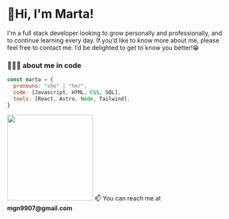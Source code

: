 # 👋Hi, I'm Marta!

I'm a full stack developer looking to grow personally and professionally, and to continue learning every day. If you’d like to know more about me, please feel free to contact me. I’d be delighted to get to know you better!😁 

### 👩🏻‍💻 about me in code
```javascript
const marta = {
  pronouns: "she" | "her",
  code: [Javascript, HTML, CSS, SQL],
  tools: [React, Astro, Node, Tailwind],
}
```
<img src="https://media.giphy.com/media/v1.Y2lkPTc5MGI3NjExNnh3ZnhnN21sZjh0Mng2NXh0ZW10OWsxaXMzeXBydmZidmR4cnlyYiZlcD12MV9pbnRlcm5hbF9naWZfYnlfaWQmY3Q9Zw/LHZyixOnHwDDy/giphy.gif" width="200"> 
📫 You can reach me at <b>mgn9907@gmail.com</b>
